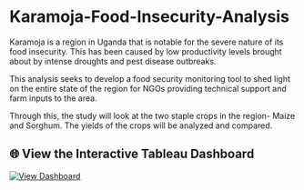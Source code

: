 # Karamoja-Food-Insecurity-Analysis

Karamoja is a region in Uganda that is notable for the severe nature of its food insecurity. This has been caused by low productivity levels brought about by intense droughts and pest disease outbreaks.

This analysis seeks to develop a food security monitoring tool to shed light on the entire state of the region for NGOs providing technical support and farm inputs to the area.

Through this, the study will look at the two staple crops in the region- Maize and Sorghum. The yields of the crops will be analyzed and compared.

## 🌐 View the Interactive Tableau Dashboard

[![View Dashboard](tableau_preview.png)](https://public.tableau.com/views/KaramojaFoodInsecurityAnalysis/Dashboard1)
